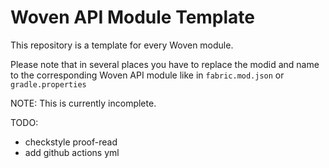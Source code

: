 # Woven API Module Template

This repository is a template for every Woven module.

Please note that in several places you have to replace the modid and name to the corresponding Woven API module like in `fabric.mod.json` or `gradle.properties`

NOTE: This is currently incomplete.

TODO:
 - checkstyle proof-read
 - add github actions yml
